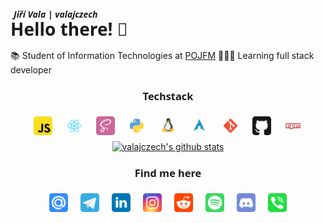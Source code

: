 <p style="margin: 0px 0px -5px 0px; padding-left: 5px; font-family: 'Open Sans'; font-style:italic"><strong>Jiří Vala | valajczech</strong></p> 
<h1 style="margin: 0; font-family: 'Open Sans'">Hello there! 👋</h1>

📚 Student of Information Technologies at [POJFM](https:www.pojfm.cz)
👨🏽‍💻 Learning full stack developer

<h3 style="text-align: center; font-family: 'Open Sans'">Techstack</h3>

<div style="display: flex; flex-wrap: wrap; justify-content: center; align-items: center; gap: 10px">
  <div style="margin: 5px">
    <a title="JavaScript"><img height="30" src="https://raw.githubusercontent.com/edent/SuperTinyIcons/master/images/svg/javascript.svg"></a>
  </div>
  <div style="margin: 5px">
    <a title="React"><img height="30" src="https://raw.githubusercontent.com/edent/SuperTinyIcons/master/images/svg/react.svg"></a>
  </div>
  <div style="margin: 5px">
    <a title="scss"><img height="30" src="https://raw.githubusercontent.com/edent/SuperTinyIcons/master/images/svg/sass.svg"></a>
  </div>
  <div style="margin: 5px">
    <a title="Python"><img height="30" src="https://raw.githubusercontent.com/edent/SuperTinyIcons/master/images/svg/python.svg"></a>
  </div>
  <div style="margin: 5px">
    <a title="GNU/Linux"><img height="30" src="https://raw.githubusercontent.com/edent/SuperTinyIcons/master/images/svg/linux.svg"></a>
  </div>
  <div style="margin: 5px">
    <a title="Arch Linux ❤️"><img height="30" src="https://raw.githubusercontent.com/edent/SuperTinyIcons/master/images/svg/arch_linux.svg"></a>
  </div>
  <div style="margin: 5px">
    <a title="Git"><img height="30" src="https://raw.githubusercontent.com/edent/SuperTinyIcons/master/images/svg/git.svg"></a>
  </div>
  <div style="margin: 5px">
    <a title="GitHub"><img height="30" src="https://raw.githubusercontent.com/edent/SuperTinyIcons/master/images/svg/github.svg"></a>
  </div>
  <div style="margin: 5px">
    <a title="npm"><img height="30" src="https://raw.githubusercontent.com/edent/SuperTinyIcons/master/images/svg/npm.svg"></a>
  </div>
</div>

<div style="display: flex; align-items: center; justify-content: center; width: 100%; flex-wrap: wrap;">
  <a href="https://github.com/anuraghazra/github-readme-stats">
    <img  width="350" align="center" src="https://github-readme-stats.vercel.app/api/top-langs/?username=valajczech&layout=compact" alt="valajczech's github stats" />
  </a>
</div>


<h3 style="text-align: center; font-family: 'Open Sans'">Find me here</h3>
<div style="display: flex; flex-wrap: wrap; justify-content: center; align-items: center; gap: 10px">
  <div style="margin: 5px">
    <a href="mailto:jiri.vala11@gmail.com" title="Email"><img height="30" src="https://raw.githubusercontent.com/edent/SuperTinyIcons/master/images/svg/mail.svg"></a>
  </div>
  <div style="margin: 5px">
    <a href="https://t.me/valajczech" title="Telegram"><img height="30" src="https://raw.githubusercontent.com/edent/SuperTinyIcons/master/images/svg/telegram.svg"></a>
  </div>
  <div style="margin: 5px">
    <a href="https://www.linkedin.com/in/ji%C5%99%C3%AD-vala-b7261b1ab/" title="LinkedIn"><img height="30" src="https://raw.githubusercontent.com/edent/SuperTinyIcons/master/images/svg/linkedin.svg"></a>
  </div>
  <div style="margin: 5px">
    <a href="https://www.instagram.com/valaj_/" title="Instagram"><img height="30" src="https://raw.githubusercontent.com/edent/SuperTinyIcons/master/images/svg/instagram.svg"></a>
  </div>
  <div style="margin: 5px">
    <a href="https://www.reddit.com/user/valajczech" title="Reddit"><img height="30" src="https://raw.githubusercontent.com/edent/SuperTinyIcons/master/images/svg/reddit.svg"></a>
  </div>
  <div style="margin: 5px">
    <a href="https://open.spotify.com/user/tw8lbiizp441foprs5s0mftqb" title="Spotify"><img height="30" src="https://raw.githubusercontent.com/edent/SuperTinyIcons/master/images/svg/spotify.svg"></a>
  </div>
  <div style="margin: 5px">
    <a href="https://discordapp.com/users/valaj#3410" title="Discord"><img height="30" src="https://raw.githubusercontent.com/edent/SuperTinyIcons/master/images/svg/discord.svg"></a>
  </div>
  <div style="margin: 5px">
    <a href="tel:+420774460131" title="Phone"><img height="30" src="https://raw.githubusercontent.com/edent/SuperTinyIcons/master/images/svg/phone.svg"></a>
  </div>
</div>
